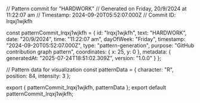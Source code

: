 // Pattern commit for "HARDWORK"
// Generated on Friday, 20/9/2024 at 11:22:07 am
// Timestamp: 2024-09-20T05:52:07.000Z
// Commit ID: lrqxj1wjkfh

const patternCommit_lrqxj1wjkfh = {
  id: "lrqxj1wjkfh",
  text: "HARDWORK",
  date: "20/9/2024",
  time: "11:22:07 am",
  dayOfWeek: "Friday",
  timestamp: "2024-09-20T05:52:07.000Z",
  type: "pattern-generation",
  purpose: "GitHub contribution graph pattern",
  coordinates: {
    x: 25,
    y: 0
  },
  metadata: {
    generatedAt: "2025-07-24T18:51:02.309Z",
    version: "1.0.0"
  }
};

// Pattern data for visualization
const patternData = {
  character: "R",
  position: 84,
  intensity: 3
};

export { patternCommit_lrqxj1wjkfh, patternData };
export default patternCommit_lrqxj1wjkfh;

